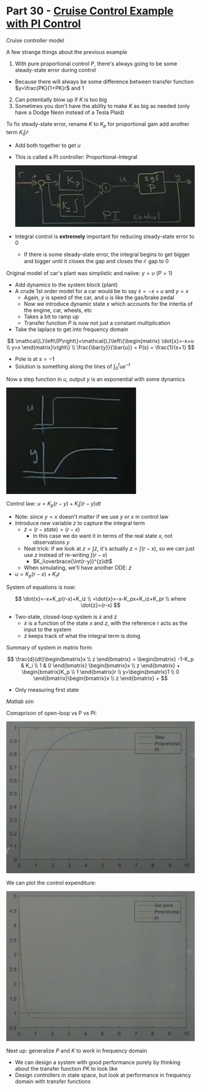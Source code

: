 # Part 30 - [Cruise Control Example with PI Control](https://www.youtube.com/watch?v=vxTJMGqjGdg&list=PLMrJAkhIeNNR20Mz-VpzgfQs5zrYi085m&index=30)

Cruise controller model

A few strange things about the previous example
1. With pure proportional control $P$, there's always going to be some steady-state error during control
  - Because there will always be some difference between transfer function $y=\frac{PK}{1+PK}r$ and 1
2. Can potentially blow up if $K$ is too big
1. Sometimes you don't have the ability to make $K$ as big as needed (only have a Dodge Neon instead
   of a Tesla Plaid)

To fix steady-state error, rename $K$ to $K_p$ for proportional gain add another term $K_I\int\mathcal{E}$
- Add both together to get $u$
- This is called a PI controller: Proportional-Integral

  ![](images/2021-08-29-11-25-48.png)
- Integral control is **extremely** important for reducing steady-state error to 0
  - If there is some steady-state error, the integral begins to get bigger and bigger until it closes the gap and closes the $\mathcal{E}$ gap to 0

Original model of car's plant was simplistic and naiive: $y=u$ ($P=1$)
- Add dynamics to the system block (plant)
- A crude 1st order model for a car would be to say $\dot{x}=-x+u$ and $y=x$
  - Again, $y$ is speed of the car, and $u$ is like the gas/brake pedal
  - Now we introduce dynamic state $x$ which accounts for the intertia of the engine, car, wheels, etc
  - Takes a bit to ramp up
  - Transfer function $P$ is now not just a constant multiplication
- Take the laplace to get into frequency domain

$$
\mathcal{L}\left\{P\right\}=\mathcal{L}\left\{\begin{matrix}
  \dot{x}=-x+u \\
  y=x
\end{matrix}\right\} \\
\frac{\bar{y}}{\bar{u}} = P(s) = \frac{1}{s+1}
$$

- Pole is at $s=-1$
- Solution is something along the lines of $\int_0^tue^{-t}$

Now a step function in $u$, output $y$ is an exponential with some dynamics

![](images/2021-08-29-11-36-41.png)

Control law: $u=K_p(r-y) + K_i\int(r-y)dt$
- Note: since $y=x$ doesn't matter if we use $y$ or $x$ in control law
- Introduce new variable $z$ to capture the integral term
  - $\dot{z}=(r-state)=(r-x)$
    - In this case we do want it in terms of the real state $x$, not observations $y$
  - Neat trick: if we look at $z=\int\dot{z}$, it's actually $z=\int(r-x)$, so we can just use $z$ instead of re-writing $\int(r-x)$
    - $K_i\overbrace{\int(r-y)}^{z}dt$
  - When simulating, we'll have another ODE: $\dot{z}$
- $u=K_p(r-x)+K_iz$

System of equations is now:

$$
\dot{x}=-x+K_p(r-x)+K_iz \\
=\dot{x}=-x-K_px+K_iz+K_pr \\
where \dot{z}=(r-x)
$$
- Two-state, closed-loop system is $\dot{x}$ and $\dot{z}$
  - $\dot{x}$ is a function of the state $x$ and $z$, with the reference $r$ acts as the input to the system
  - $\dot{z}$ keeps track of what the integral term is doing

Summary of system in matrix form:

$$
\frac{d}{dt}\begin{bmatrix}x \\ z \end{bmatrix} =
\begin{bmatrix}
  -1-K_p & K_i \\
  1 & 0
\end{bmatrix}
\begin{bmatrix}x \\ z \end{bmatrix} +
\begin{bmatrix}K_p \\ 1 \end{bmatrix}r \\
y=\begin{bmatrix}1 \\ 0 \end{bmatrix}\begin{bmatrix}x \\ z \end{bmatrix} +
$$
- Only measuring first state

_Matlab sim_

Comaprison of open-loop vs P vs PI:

![](images/2021-08-29-12-38-44.png)

We can plot the control expenditure:

![](images/2021-08-29-12-38-55.png)

Next up: generalize $P$ and $K$ to work in frequency domain
- We can design a system with good performance purely by thinking about the transfer function $PK$ to look like
- Design controllers in state space, but look at performance in frequency domain with transfer functions
